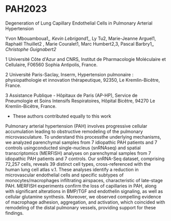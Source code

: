 # PAH2023


Degeneration of Lung Capillary Endothelial Cells in Pulmonary Arterial Hypertension

Yvon Mbouamboua1,*, Kevin Lebrigand1,*, Ly Tu2, Marie-Jeanne Arguel1, Raphaël Thuillet2 , Marie Couralet1, Marc Humbert2,3, Pascal Barbry1,*, Christophe Guignabert2*

1 Université Côte d'Azur and CNRS, Institut de Pharmacologie Moléculaire et Cellulaire, F06560 Sophia Antipolis, France.

2 Université Paris-Saclay, Inserm, Hypertension pulmonaire : physiopathologie et innovation thérapeutique, 92350, Le Kremlin-Bicêtre, France.

3 Assistance Publique - Hôpitaux de Paris (AP-HP), Service de Pneumologie et Soins Intensifs Respiratoires, Hôpital Bicêtre, 94270 Le Kremlin-Bicêtre, France.

* These authors contributed equally to this work

Pulmonary arterial hypertension (PAH) involves progressive cellular accumulation leading to obstructive remodeling of the pulmonary microvasculature. To understand this processthe underlying mechanisms, we analyzed parenchymal samples from 7 idiopathic PAH patients and 7 controls usingconducted single-nucleus (snRNAseq) and spatial transcriptomics (MERFISH) analyses on parenchymal samples from 7 idiopathic PAH patients and 7 controls. Our snRNA-Seq dataset, comprising 72,257 cells, reveals 39 distinct cell types, cross-referenced with the human lung cell atlas v.1. These analyses identify a reduction in microvascular endothelial cells and specific subtypes of monocytes/macrophages infiltrating airspaces, characteristic of late-stage PAH. MERFISH experiments confirm the loss of capillaries in PAH, along with significant alterations in BMP/TGF and endothelin signaling, as well as cellular glutamine synthesis. Moreover, we observed compelling evidence of macrophage adhesion, aggregation, and activation, which coincided with remodeling of the distal pulmonary vessels, providing support for these findings.

